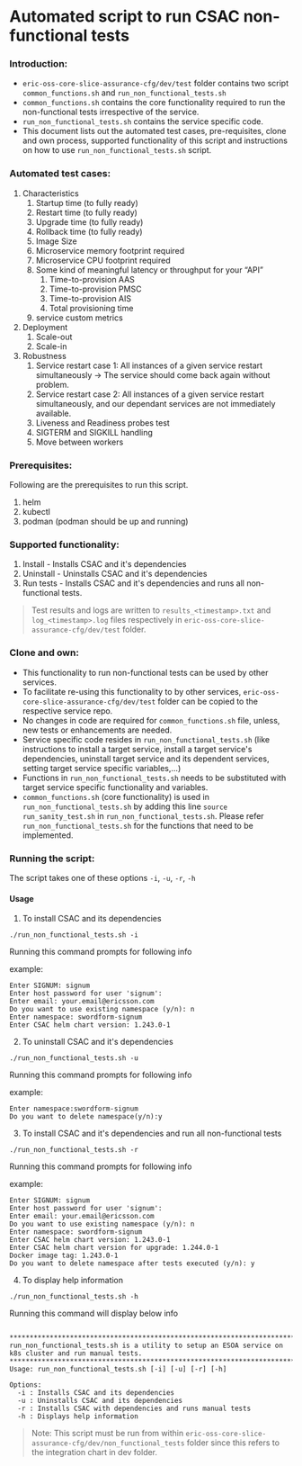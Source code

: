 # Automated script to run CSAC non-functional tests

### Introduction:

- `eric-oss-core-slice-assurance-cfg/dev/test` folder contains two script `common_functions.sh` and `run_non_functional_tests.sh`
- `common_functions.sh` contains the core functionality required to run the non-functional tests irrespective of the service.
- `run_non_functional_tests.sh` contains the service specific code.
- This document lists out the automated test cases, pre-requisites, clone and own process, supported functionality of this script and instructions on how to use `run_non_functional_tests.sh` script.

### Automated test cases:

1. Characteristics
    1. Startup time (to fully ready)
    2. Restart time (to fully ready)
    3. Upgrade time (to fully ready)
    4. Rollback time (to fully ready)
    5. Image Size
    6. Microservice memory footprint required
    7. Microservice CPU footprint required
    8. Some kind of meaningful latency or throughput for your “API”
        1. Time-to-provision AAS
        2. Time-to-provision PMSC
        3. Time-to-provision AIS
        4. Total provisioning time
    9. service custom metrics
2. Deployment
    1. Scale-out
    2. Scale-in
3. Robustness
    1. Service restart case 1: All instances of a given service restart simultaneously -> The service should come back again without problem.
    2. Service restart case 2: All instances of a given service restart simultaneously, and our dependant services are not immediately available.
    3. Liveness and Readiness probes test
    4. SIGTERM and SIGKILL handling
    5. Move between workers

### Prerequisites:

Following are the prerequisites to run this script.

1. helm
2. kubectl
3. podman (podman should be up and running)


### Supported functionality:

1. Install - Installs CSAC and it's dependencies
2. Uninstall - Uninstalls CSAC and it's dependencies
3. Run tests - Installs CSAC and it's dependencies and runs all non-functional tests.

> Test results and logs are written to `results_<timestamp>.txt` and `log_<timestamp>.log` files respectively in `eric-oss-core-slice-assurance-cfg/dev/test` folder.

### Clone and own:

- This functionality to run non-functional tests can be used by other services.
- To facilitate re-using this functionality to by other services, `eric-oss-core-slice-assurance-cfg/dev/test` folder can be copied to the respective service repo.
- No changes in code are required for `common_functions.sh` file, unless, new tests or enhancements are needed.
- Service specific code resides in `run_non_functional_tests.sh` (like instructions to install a target service, install a target service's dependencies, uninstall target service and its dependent services, setting target service specific variables,...)
- Functions in `run_non_functional_tests.sh` needs to be substituted with target service specific functionality and variables.
- `common_functions.sh` (core functionality) is used in `run_non_functional_tests.sh` by adding this line `source run_sanity_test.sh` in `run_non_functional_tests.sh`. Please refer `run_non_functional_tests.sh` for the functions that need to be implemented.

### Running the script:

The script takes one of these options `-i`, `-u`, `-r`, `-h`

#### Usage

1. To install CSAC and its dependencies

```text
./run_non_functional_tests.sh -i
```

Running this command prompts for following info

example:

```text
Enter SIGNUM: signum
Enter host password for user 'signum':
Enter email: your.email@ericsson.com
Do you want to use existing namespace (y/n): n
Enter namespace: swordform-signum
Enter CSAC helm chart version: 1.243.0-1
```

2. To uninstall CSAC and it's dependencies

```text
./run_non_functional_tests.sh -u
```

Running this command prompts for following info

example:

```text
Enter namespace:swordform-signum
Do you want to delete namespace(y/n):y
```

3. To install CSAC and it's dependencies and run all non-functional tests

```text
./run_non_functional_tests.sh -r
```

Running this command prompts for following info

example:

```text
Enter SIGNUM: signum
Enter host password for user 'signum':
Enter email: your.email@ericsson.com
Do you want to use existing namespace (y/n): n
Enter namespace: swordform-signum
Enter CSAC helm chart version: 1.243.0-1
Enter CSAC helm chart version for upgrade: 1.244.0-1
Docker image tag: 1.243.0-1
Do you want to delete namespace after tests executed (y/n): y
```

4. To display help information

```text
./run_non_functional_tests.sh -h
```

Running this command will display below info

```text

**************************************************************************************
run_non_functional_tests.sh is a utility to setup an ESOA service on k8s cluster and run manual tests.
**************************************************************************************
Usage: run_non_functional_tests.sh [-i] [-u] [-r] [-h]

Options:
  -i : Installs CSAC and its dependencies
  -u : Uninstalls CSAC and its dependencies
  -r : Installs CSAC with dependencies and runs manual tests
  -h : Displays help information
```

> Note: This script must be run from within `eric-oss-core-slice-assurance-cfg/dev/non_functional_tests` folder since this refers to the integration chart in dev folder.
